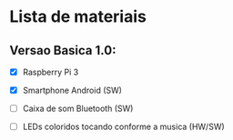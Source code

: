 # Lista de materiais

## Versao Basica 1.0:
  - [x] Raspberry Pi 3
  - [x] Smartphone Android (SW)
  - [ ] Caixa de som Bluetooth (SW)
  - [ ] LEDs coloridos tocando conforme a musica (HW/SW)

